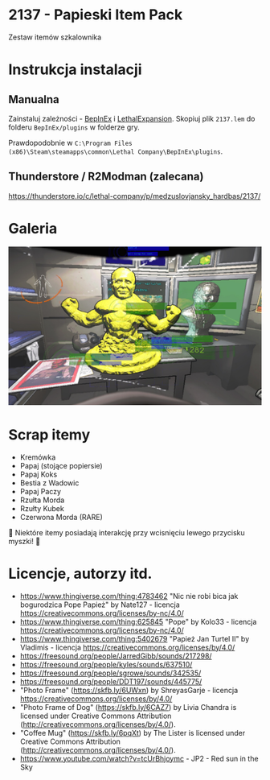 # 2137 - Papieski Item Pack
Zestaw itemów szkalownika

# Instrukcja instalacji
## Manualna
Zainstaluj zależności - [BepInEx](https://github.com/BepInEx/BepInEx) i [LethalExpansion](https://github.com/HolographicWings/LethalExpansion). Skopiuj plik `2137.lem` do folderu `BepInEx/plugins` w folderze gry. 

Prawdopodobnie w `C:\Program Files (x86)\Steam\steamapps\common\Lethal Company\BepInEx\plugins`.

## Thunderstore / R2Modman (zalecana)
https://thunderstore.io/c/lethal-company/p/medzuslovjansky_hardbas/2137/

# Galeria
![Screenshot](screenshot.jpg)

# Scrap itemy
- Kremówka
- Papaj (stojące popiersie)
- Papaj Koks
- Bestia z Wadowic
- Papaj Paczy
- Rzułta Morda
- Rzułty Kubek
- Czerwona Morda (RARE)

🍆 Niektóre itemy posiadają interakcję przy wcisnięciu lewego przycisku myszki! 🍆

# Licencje, autorzy itd.
- https://www.thingiverse.com/thing:4783462 "Nic nie robi bica jak bogurodzica Pope Papież" by Nate127 - licencja https://creativecommons.org/licenses/by-nc/4.0/
- https://www.thingiverse.com/thing:625845 "Pope" by Kolo33 - licencja https://creativecommons.org/licenses/by-nc/4.0/
- https://www.thingiverse.com/thing:5402679 "Papież Jan Turtel II" by Vladimis - licencja https://creativecommons.org/licenses/by/4.0/
- https://freesound.org/people/JarredGibb/sounds/217298/
- https://freesound.org/people/kyles/sounds/637510/
- https://freesound.org/people/sgrowe/sounds/342535/
- https://freesound.org/people/DDT197/sounds/445775/
- "Photo Frame" (https://skfb.ly/6UWxn) by ShreyasGarje - licencja https://creativecommons.org/licenses/by/4.0/
- "Photo Frame of Dog" (https://skfb.ly/6CAZ7) by Livia Chandra is licensed under Creative Commons Attribution (http://creativecommons.org/licenses/by/4.0/).
- "Coffee Mug" (https://skfb.ly/6pqXt) by The Lister is licensed under Creative Commons Attribution (http://creativecommons.org/licenses/by/4.0/).
- https://www.youtube.com/watch?v=tcUrBhjoymc - JP2 - Red sun in the Sky
